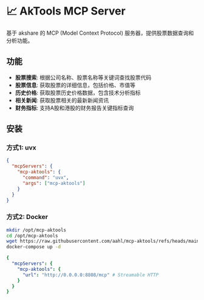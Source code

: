 # 📈 AkTools MCP Server

基于 akshare 的 MCP (Model Context Protocol) 服务器，提供股票数据查询和分析功能。


## 功能

- **股票搜索**: 根据公司名称、股票名称等关键词查找股票代码
- **股票信息**: 获取股票的详细信息，包括价格、市值等
- **历史价格**: 获取股票历史价格数据，包含技术分析指标
- **相关新闻**: 获取股票相关的最新新闻资讯
- **财务指标**: 支持A股和港股的财务报告关键指标查询


## 安装

### 方式1: uvx
```json
{
  "mcpServers": {
    "mcp-aktools": {
      "command": "uvx",
      "args": ["mcp-aktools"]
    }
  }
}
```

### 方式2: Docker
```bash
mkdir /opt/mcp-aktools
cd /opt/mcp-aktools
wget https://raw.githubusercontent.com/aahl/mcp-aktools/refs/heads/main/docker-compose.yml
docker-compose up -d
```
```yaml
{
  "mcpServers": {
    "mcp-aktools": {
      "url": "http://0.0.0.0:8808/mcp" # Streamable HTTP
    }
  }
}
```

